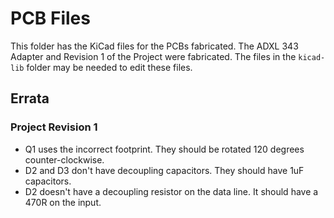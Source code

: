 # PCB Files

This folder has the KiCad files for the PCBs fabricated. The ADXL 343 Adapter
and Revision 1 of the Project were fabricated. The files in the `kicad-lib`
folder may be needed to edit these files.

## Errata

### Project Revision 1
  * Q1 uses the incorrect footprint. They should be rotated 120 degrees
    counter-clockwise.
  * D2 and D3 don't have decoupling capacitors. They should have 1uF capacitors.
  * D2 doesn't have a decoupling resistor on the data line. It should have a
    470R on the input.
